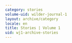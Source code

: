 ```yaml
---
category: stories
volume-uid: wilder-journal-1
layout: archive/category
locale: en
title: Stories | Volume 1
uid: wj1-archive-stories
---
```


